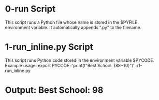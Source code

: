 # 0-run Script

This script runs a Python file whose name is stored in the $PYFILE environment variable.
It automatically appends ".py" to the filename.
# 1-run_inline.py Script

This script runs Python code stored in the environment variable $PYCODE.
Example usage:
export PYCODE='print(f"Best School: {88+10}")'
./1-run_inline.py
# Output: Best School: 98
